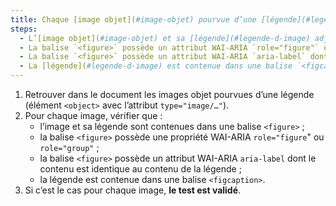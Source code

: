 ```yaml
---
title: Chaque [image objet](#image-objet) pourvue d’une [légende](#legende-d-image) (balise `<object>` avec l’attribut `type="image/…"` associée à une [légende](#legende-d-image) adjacente), vérifie-t-elle, si nécessaire, ces conditions ?
steps:
  - L’[image objet](#image-objet) et sa [légende](#legende-d-image) adjacente sont contenues dans une balise `<figure>`.
  - La balise `<figure>` possède un attribut WAI-ARIA `role="figure"` ou `role="group"`.
  - La balise `<figure>` possède un attribut WAI-ARIA `aria-label` dont le contenu est identique au contenu de la [légende](#legende-d-image).
  - La [légende](#legende-d-image) est contenue dans une balise `<figcaption>`.
---
```


1. Retrouver dans le document les images objet pourvues d’une légende (élément `<object>` avec l’attribut `type="image/…"`).
2. Pour chaque image, vérifier que :
   - l’image et sa légende sont contenues dans une balise `<figure>` ;
   - la balise `<figure>` possède une propriété WAI-ARIA `role="figure`" ou `role="group"` ;
   - la balise `<figure>` possède un attribut WAI-ARIA `aria-label` dont le contenu est identique au contenu de la légende ;
   - la légende est contenue dans une balise `<figcaption>`.
3. Si c’est le cas pour chaque image, **le test est validé**.
